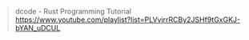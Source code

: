 > dcode - Rust Programming Tutorial
https://www.youtube.com/playlist?list=PLVvjrrRCBy2JSHf9tGxGKJ-bYAN_uDCUL
